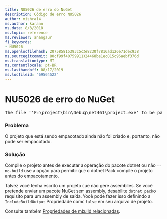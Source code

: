 ```yaml
---
title: NU5026 de erro do NuGet
description: Código de erro NU5026
author: mishra14
ms.author: karann
ms.date: 8/3/2018
ms.topic: reference
ms.reviewer: anangaur
f1_keywords:
- NU5026
ms.openlocfilehash: 207585815393c5c2e8230f7816ad126e71dec938
ms.sourcegitcommit: 80cf99f40759911324468be1ec815c96aebf376d
ms.translationtype: MT
ms.contentlocale: pt-BR
ms.lasthandoff: 08/17/2019
ms.locfileid: "69564522"
---
```

# <a name="nuget-error-nu5026"></a>NU5026 de erro do NuGet
<pre>The file ''F:\project\bin\Debug\net461\project.exe' to be packed was not found on disk.</pre>

### <a name="issue"></a>Problema

O projeto que está sendo empacotado ainda não foi criado e, portanto, não pode ser empacotado.


### <a name="solution"></a>Solução

Compile o projeto antes de executar a operação do pacote dotnet ou não `--no-build` use a opção para permitir que o dotnet Pack compile o projeto antes do empacotamento.

Talvez você tenha escrito um projeto que não gere assemblies. Se você pretende enviar um pacote NuGet sem assembly, desabilite `dotnet pack`o requisito para um assembly de saída. Você pode fazer isso definindo a `IncludeBuildOutput` Propriedade como `false` em seu arquivo de projeto.

Consulte também [Propriedades de mbuild relacionadas](../msbuild-targets.md#output-assemblies).

